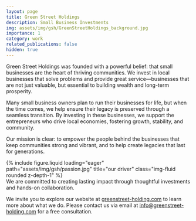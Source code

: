 ```yaml
---
layout: page
title: Green Street Holdings
description: Small Business Investments
img: assets/img/gsh/GreenStreetHoldings_background.jpg
importance: 1
category: work
related_publications: false
hidden: true
---
```


Green Street Holdings was founded with a powerful belief: that small businesses are the heart of thriving communities. We invest in local businesses that solve problems and provide great service—businesses that are not just valuable, but essential to building wealth and long-term prosperity.

Many small business owners plan to run their businesses for life, but when the time comes, we help ensure their legacy is preserved through a seamless transition. By investing in these businesses, we support the entrepreneurs who drive local economies, fostering growth, stability, and community.

Our mission is clear: to empower the people behind the businesses that keep communities strong and vibrant, and to help create legacies that last for generations.

<div class="row">
    <div class="col-sm mt-3 mt-md-0">
        {% include figure.liquid loading="eager" path="assets/img/gsh/passion.jpg" title="our driver" class="img-fluid rounded z-depth-1" %}
    </div>
</div>
<div class="caption">
    We are committed to creating lasting impact through thoughtful investments and hands-on collaboration.
</div>

We invite you to explore our website at [greenstreet-holding.com](https://greenstreet-holding.com) to learn more about what we do. Please contact us via email at [info@greenstreet-holding.com](mailto:info@greenstreet-holding.com) for a free consultation.